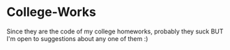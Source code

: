 College-Works
=============

Since they are the code of my college homeworks, probably they suck BUT I'm open to suggestions about any one of them :)